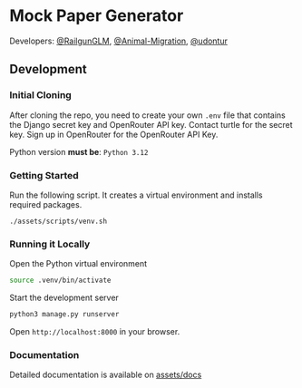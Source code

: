 # Mock Paper Generator
Developers: [@RailgunGLM](https://github.com/RailgunGLM), [@Animal-Migration](https://github.com/Animal-Migration), [@udontur](https://github.com/udontur)

## Development
### Initial Cloning
After cloning the repo, you need to create your own `.env` file that contains the Django secret key and OpenRouter API key. Contact turtle for the secret key. Sign up in OpenRouter for the OpenRouter API Key.

Python version **must be**: `Python 3.12`

### Getting Started
Run the following script. It creates a virtual environment and installs required packages. 
```
./assets/scripts/venv.sh
```

### Running it Locally
Open the Python virtual environment
```sh
source .venv/bin/activate
```
Start the development server
```bash
python3 manage.py runserver
```

Open `http://localhost:8000` in your browser.

### Documentation
Detailed documentation is available on [assets/docs](assets/docs)
